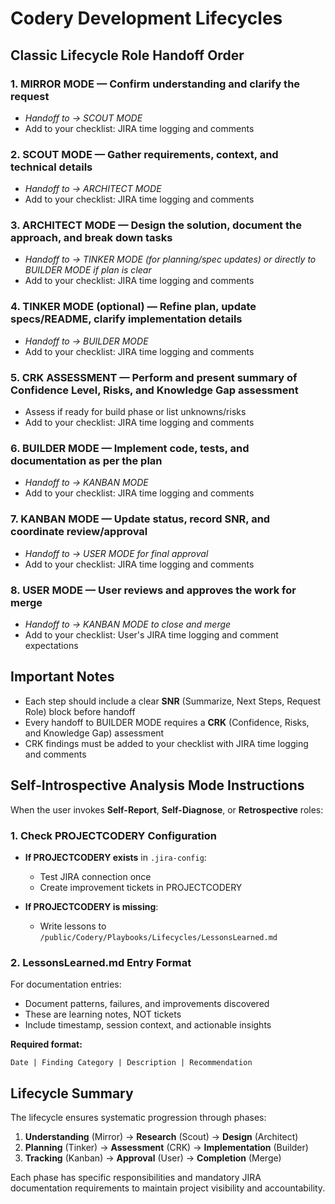 # Codery Development Lifecycles

## Classic Lifecycle Role Handoff Order

### 1. **MIRROR MODE** — Confirm understanding and clarify the request

- *Handoff to → SCOUT MODE*
- Add to your checklist: JIRA time logging and comments

### 2. **SCOUT MODE** — Gather requirements, context, and technical details

- *Handoff to → ARCHITECT MODE*
- Add to your checklist: JIRA time logging and comments

### 3. **ARCHITECT MODE** — Design the solution, document the approach, and break down tasks

- *Handoff to → TINKER MODE (for planning/spec updates) or directly to BUILDER MODE if plan is clear*
- Add to your checklist: JIRA time logging and comments

### 4. **TINKER MODE** (optional) — Refine plan, update specs/README, clarify implementation details

- *Handoff to → BUILDER MODE*
- Add to your checklist: JIRA time logging and comments

### 5. **CRK ASSESSMENT** — Perform and present summary of Confidence Level, Risks, and Knowledge Gap assessment

- Assess if ready for build phase or list unknowns/risks
- Add to your checklist: JIRA time logging and comments

### 6. **BUILDER MODE** — Implement code, tests, and documentation as per the plan

- *Handoff to → KANBAN MODE*
- Add to your checklist: JIRA time logging and comments

### 7. **KANBAN MODE** — Update status, record SNR, and coordinate review/approval

- *Handoff to → USER MODE for final approval*
- Add to your checklist: JIRA time logging and comments

### 8. **USER MODE** — User reviews and approves the work for merge

- *Handoff to → KANBAN MODE to close and merge*
- Add to your checklist: User's JIRA time logging and comment expectations

## Important Notes

- Each step should include a clear **SNR** (Summarize, Next Steps, Request Role) block before handoff
- Every handoff to BUILDER MODE requires a **CRK** (Confidence, Risks, and Knowledge Gap) assessment
- CRK findings must be added to your checklist with JIRA time logging and comments

## Self-Introspective Analysis Mode Instructions

When the user invokes **Self-Report**, **Self-Diagnose**, or **Retrospective** roles:

### 1. Check PROJECTCODERY Configuration

- **If PROJECTCODERY exists** in `.jira-config`:
  - Test JIRA connection once
  - Create improvement tickets in PROJECTCODERY
  
- **If PROJECTCODERY is missing**:
  - Write lessons to `/public/Codery/Playbooks/Lifecycles/LessonsLearned.md`

### 2. LessonsLearned.md Entry Format

For documentation entries:
- Document patterns, failures, and improvements discovered
- These are learning notes, NOT tickets
- Include timestamp, session context, and actionable insights

**Required format:**
```
Date | Finding Category | Description | Recommendation
```

## Lifecycle Summary

The lifecycle ensures systematic progression through phases:

1. **Understanding** (Mirror) → **Research** (Scout) → **Design** (Architect)
2. **Planning** (Tinker) → **Assessment** (CRK) → **Implementation** (Builder)
3. **Tracking** (Kanban) → **Approval** (User) → **Completion** (Merge)

Each phase has specific responsibilities and mandatory JIRA documentation requirements to maintain project visibility and accountability.